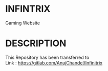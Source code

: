 # INFINTRIX
Gaming Website
# DESCRIPTION
This Repository has been transferred to 
<br/>
Link : https://gitlab.com/AnujChandel/Infinitrix

